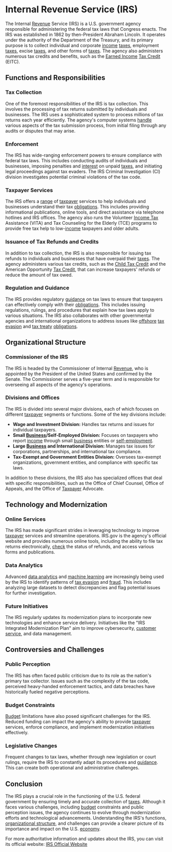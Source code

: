 # Internal Revenue Service (IRS)

The Internal [Revenue](../r/revenue.md) Service (IRS) is a U.S. government agency responsible for administering the federal tax laws that Congress enacts. The IRS was established in 1862 by then-President Abraham Lincoln. It operates under the authority of the Department of the Treasury, and its primary purpose is to collect individual and corporate [income](../i/income.md) [taxes](../t/taxes.md), employment [taxes](../t/taxes.md), excise [taxes](../t/taxes.md), and other forms of [taxes](../t/taxes.md). The agency also administers numerous tax credits and benefits, such as the [Earned Income](../e/earned_income.md) [Tax Credit](../t/tax_credit.md) (EITC).

## Functions and Responsibilities

### Tax Collection

One of the foremost responsibilities of the IRS is tax collection. This involves the processing of tax returns submitted by individuals and businesses. The IRS uses a sophisticated system to process millions of tax returns each year efficiently. The agency's computer systems [handle](../h/handle.md) various aspects of the tax submission process, from initial filing through any audits or disputes that may arise.

### Enforcement

The IRS has wide-ranging enforcement powers to ensure compliance with federal tax laws. This includes conducting audits of individuals and businesses, imposing penalties and [interest](../i/interest.md) on unpaid [taxes](../t/taxes.md), and initiating legal proceedings against tax evaders. The IRS Criminal Investigation (CI) division investigates potential criminal violations of the tax code.

### Taxpayer Services

The IRS offers a [range](../r/range.md) of [taxpayer](../t/taxpayer.md) services to help individuals and businesses understand their tax [obligations](../o/obligation.md). This includes providing informational publications, online tools, and direct assistance via telephone hotlines and IRS offices. The agency also runs the Volunteer [Income Tax](../i/income_tax.md) Assistance (VITA) and Tax Counseling for the Elderly (TCE) programs to provide free tax help to low-[income](../i/income.md) taxpayers and older adults.

### Issuance of Tax Refunds and Credits

In addition to tax collection, the IRS is also responsible for issuing tax refunds to individuals and businesses that have overpaid their [taxes](../t/taxes.md). The agency administers various tax credits, such as the [Child Tax Credit](../c/child_tax_credit.md) and the American Opportunity [Tax Credit](../t/tax_credit.md), that can increase taxpayers' refunds or reduce the amount of tax owed.

### Regulation and Guidance

The IRS provides regulatory [guidance](../g/guidance.md) on tax laws to ensure that taxpayers can effectively comply with their [obligations](../o/obligation.md). This includes issuing regulations, rulings, and procedures that explain how tax laws apply to various situations. The IRS also collaborates with other governmental agencies and international organizations to address issues like [offshore](../o/offshore.md) [tax evasion](../t/tax_evasion.md) and [tax treaty](../t/tax_treaty.md) [obligations](../o/obligation.md).

## Organizational Structure

### Commissioner of the IRS

The IRS is headed by the Commissioner of Internal [Revenue](../r/revenue.md), who is appointed by the President of the United States and confirmed by the Senate. The Commissioner serves a five-year term and is responsible for overseeing all aspects of the agency's operations.

### Divisions and Offices

The IRS is divided into several major divisions, each of which focuses on different [taxpayer](../t/taxpayer.md) segments or functions. Some of the key divisions include:

- **Wage and Investment Division:** Handles tax returns and issues for individual taxpayers.
- **Small [Business](../b/business.md)/Self-Employed Division:** Focuses on taxpayers who report [income](../i/income.md) through small [business](../b/business.md) entities or [self-employment](../s/self-employment.md).
- **Large [Business](../b/business.md) and International Division:** Manages tax issues for corporations, partnerships, and international tax compliance.
- **Tax-Exempt and Government Entities Division:** Oversees tax-exempt organizations, government entities, and compliance with specific tax laws.

In addition to these divisions, the IRS also has specialized offices that deal with specific responsibilities, such as the Office of Chief Counsel, Office of Appeals, and the Office of [Taxpayer](../t/taxpayer.md) Advocate.

## Technology and Modernization

### Online Services

The IRS has made significant strides in leveraging technology to improve [taxpayer](../t/taxpayer.md) services and streamline operations. IRS.gov is the agency's official website and provides numerous online tools, including the ability to file tax returns electronically, [check](../c/check.md) the status of refunds, and access various forms and publications.

### Data Analytics

Advanced [data analytics](../d/data_analytics.md) and [machine learning](../m/machine_learning.md) are increasingly being used by the IRS to identify patterns of [tax evasion](../t/tax_evasion.md) and [fraud](../f/fraud.md). This includes analyzing large datasets to detect discrepancies and flag potential issues for further investigation.

### Future Initiatives

The IRS regularly updates its modernization plans to incorporate new technologies and enhance service delivery. Initiatives like the "IRS Integrated Modernization Plan" aim to improve cybersecurity, [customer service](../c/customer_service.md), and data management.

## Controversies and Challenges

### Public Perception

The IRS has often faced public criticism due to its role as the nation's primary tax collector. Issues such as the complexity of the tax code, perceived heavy-handed enforcement tactics, and data breaches have historically fueled negative perceptions.

### Budget Constraints

[Budget](../b/budget.md) limitations have also posed significant challenges for the IRS. Reduced funding can impact the agency's ability to provide [taxpayer](../t/taxpayer.md) services, enforce compliance, and implement modernization initiatives effectively.

### Legislative Changes

Frequent changes to tax laws, whether through new legislation or court rulings, require the IRS to constantly adapt its procedures and [guidance](../g/guidance.md). This can create both operational and administrative challenges.

## Conclusion

The IRS plays a crucial role in the functioning of the U.S. federal government by ensuring timely and accurate collection of [taxes](../t/taxes.md). Although it faces various challenges, including [budget](../b/budget.md) constraints and public perception issues, the agency continues to evolve through modernization efforts and technological advancements. Understanding the IRS's functions, [organizational structure](../o/organizational_structure.md), and challenges can provide a clearer picture of its importance and impact on the U.S. [economy](../e/economy.md). 

For more authoritative information and updates about the IRS, you can visit its official website:
[IRS Official Website](https://www.irs.gov)

